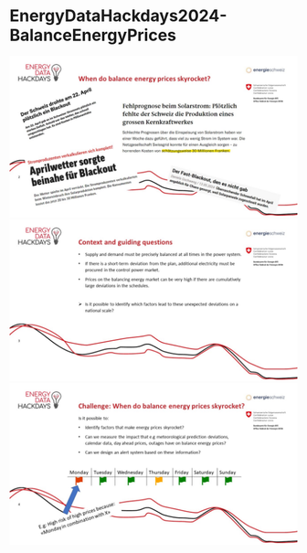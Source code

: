 # EnergyDataHackdays2024-BalanceEnergyPrices

<img src="challenge/Folie2.JPG">
<img src="challenge/Folie3.JPG">
<img src="challenge/Folie4.JPG">
